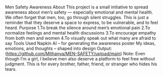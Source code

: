 Men Safety Awareness
About
This project is a small initiative to spread awareness about men’s safety — especially emotional and mental health.
We often forget that men, too, go through silent struggles. This is just a reminder that they deserve a space to express, to be vulnerable, and to feel heard.
Purpose
1.To break the silence around men’s emotional pain
2.To normalize feelings and mental health discussions
3.To encourage empathy from both men and women
4.To visually speak out what many are afraid to say
Tools Used
Napkin AI – for generating the awareness poster
My ideas, emotions, and thoughts – shaped into design
 Output:
 (https://github.com/Mithanya/MEN-SAFETY/upload/main)
 Note:
Even though I’m a girl, I believe men also deserve a platform to feel free without judgment. This is for every brother, father, friend, or stranger who hides his tears.
